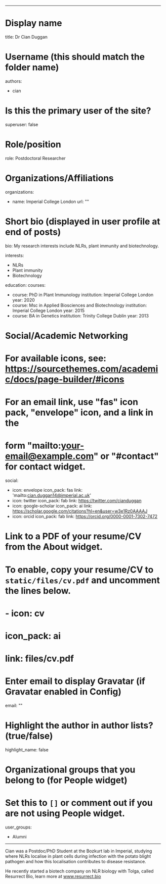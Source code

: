 
---
# Display name
title: Dr Cian Duggan

# Username (this should match the folder name)
authors:
- cian

# Is this the primary user of the site?
superuser: false

# Role/position
role: Postdoctoral Researcher

# Organizations/Affiliations
organizations:
- name: Imperial College London
  url: ""

# Short bio (displayed in user profile at end of posts)
bio: My research interests include NLRs, plant immunity and biotechnology.

interests:
- NLRs
- Plant immunity
- Biotechnology

education:
  courses:
  - course: PhD in Plant Immunology
    institution: Imperial College London
    year: 2020
  - course: Msc in Applied Biosciences and Biotechnology
    institution: Imperial College London
    year: 2015
  - course: BA in Genetics
    institution: Trinity College Dublin
    year: 2013

# Social/Academic Networking
# For available icons, see: https://sourcethemes.com/academic/docs/page-builder/#icons
#   For an email link, use "fas" icon pack, "envelope" icon, and a link in the
#   form "mailto:your-email@example.com" or "#contact" for contact widget.
social:
- icon: envelope
  icon_pack: fas
  link: 'mailto:cian.duggan14@imperial.ac.uk'
- icon: twitter
  icon_pack: fab
  link: https://twitter.com/cianduggan
- icon: google-scholar
  icon_pack: ai
  link: https://scholar.google.com/citations?hl=en&user=w3e1Rz0AAAAJ
- icon: orcid
  icon_pack: fab
  link: https://orcid.org/0000-0001-7302-7472
# Link to a PDF of your resume/CV from the About widget.
# To enable, copy your resume/CV to `static/files/cv.pdf` and uncomment the lines below.
# - icon: cv
#   icon_pack: ai
#   link: files/cv.pdf

# Enter email to display Gravatar (if Gravatar enabled in Config)
email: ""

# Highlight the author in author lists? (true/false)
highlight_name: false

# Organizational groups that you belong to (for People widget)
#   Set this to `[]` or comment out if you are not using People widget.
user_groups:
- Alumni
---

Cian was a Postdoc/PhD Student at the Bozkurt lab in Imperial, studying where NLRs localise in plant cells during infection with the potato blight pathogen and how this localisation contributes to disease resistance. 

He recently started a biotech company on NLR biology with Tolga, called Resurrect Bio, learn more at www.resurrect.bio
